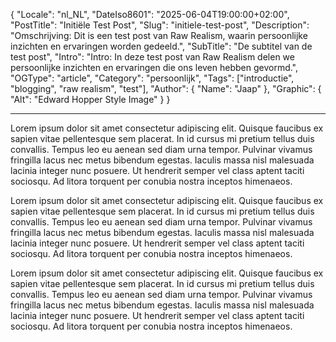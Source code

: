 ﻿{
  "Locale": "nl_NL",
  "DateIso8601": "2025-06-04T19:00:00+02:00",
  "PostTitle": "Initiële Test Post",
  "Slug": "initiele-test-post",
  "Description": "Omschrijving: Dit is een test post van Raw Realism, waarin persoonlijke inzichten en ervaringen worden gedeeld.",
  "SubTitle": "De subtitel van de test post",
  "Intro": "Intro: In deze test post van Raw Realism delen we persoonlijke inzichten en ervaringen die ons leven hebben gevormd.",
  "OGType": "article",
  "Category": "persoonlijk",
  "Tags": ["introductie", "blogging", "raw realism", "test"],
  "Author": {
    "Name": "Jaap"
  },
  "Graphic": {
    "Alt": "Edward Hopper Style Image"
  }
}

---

Lorem ipsum dolor sit amet consectetur adipiscing elit. Quisque faucibus ex sapien vitae pellentesque sem placerat. In id cursus mi pretium tellus duis convallis. Tempus leo eu aenean sed diam urna tempor. Pulvinar vivamus fringilla lacus nec metus bibendum egestas. Iaculis massa nisl malesuada lacinia integer nunc posuere. Ut hendrerit semper vel class aptent taciti sociosqu. Ad litora torquent per conubia nostra inceptos himenaeos.

Lorem ipsum dolor sit amet consectetur adipiscing elit. Quisque faucibus ex sapien vitae pellentesque sem placerat. In id cursus mi pretium tellus duis convallis. Tempus leo eu aenean sed diam urna tempor. Pulvinar vivamus fringilla lacus nec metus bibendum egestas. Iaculis massa nisl malesuada lacinia integer nunc posuere. Ut hendrerit semper vel class aptent taciti sociosqu. Ad litora torquent per conubia nostra inceptos himenaeos.

Lorem ipsum dolor sit amet consectetur adipiscing elit. Quisque faucibus ex sapien vitae pellentesque sem placerat. In id cursus mi pretium tellus duis convallis. Tempus leo eu aenean sed diam urna tempor. Pulvinar vivamus fringilla lacus nec metus bibendum egestas. Iaculis massa nisl malesuada lacinia integer nunc posuere. Ut hendrerit semper vel class aptent taciti sociosqu. Ad litora torquent per conubia nostra inceptos himenaeos.
